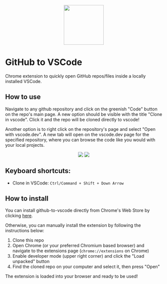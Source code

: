 <p align="center">
  <img width="128" src="https://i.imgur.com/t3MTsVm.png">
</p>

# GitHub to VSCode

Chrome extension to quickly open GitHub repos/files inside a locally installed VSCode.

## How to use

Navigate to any github repository and click on the greenish "Code" button on the repo's main page. A new option should be visible with the title "Clone in vscode". Click it and the repo will be cloned directly to vscode!

Another option is to right click on the repository's page and select "Open with vscode.dev". A new tab will open on the vscode.dev page for the specified repository, where you can browse the code like you would with your local projects.

<p align="center">
  <img src="https://i.imgur.com/PbzhXRd.gif">
  <img src="https://i.imgur.com/x0dBxm9.gif">
</p>

## Keyboard shortcuts:

- Clone in VSCode: `Ctrl/Command + Shift + Down Arrow`

## How to install

You can install github-to-vscode directly from Chrome's Web Store by clicking [here](https://chrome.google.com/webstore/detail/github-to-vscode/lcajicegcfldjbnodelkdmgajajdcgjd).

Otherwise, you can manually install the extension by following the instructions below:

1. Clone this repo
2. Open Chrome (or your preferred Chromium based browser) and navigate to the extensions page (`chrome://extensions` on Chrome)
3. Enable developer mode (upper right corner) and click the "Load unpacked" button
4. Find the cloned repo on your computer and select it, then press "Open"

The extension is loaded into your browser and ready to be used!
